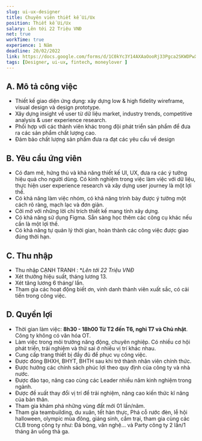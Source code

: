 ```yaml
---
slug: ui-ux-designer
title: Chuyên viên thiết kế Ui/Ux
position: Thiết kế Ui/Ux
salary: Lên tới 22 Triệu VNĐ
net: true
workTime: true
experience: 1 Năm
deadline: 20/02/2022
link: https://docs.google.com/forms/d/1C0kYc3Y14AXAaOooRj33Pgca2SKWDPwXi_l7Goyl4Is/prefill
tags: [Designer, ui-ux, fintech, moneylover ]
---
```


## A. Mô tả công việc
- Thiết kế giao diện ứng dụng: xây dựng low & high fidelity wireframe, visual design và design prototype.
- Xây dựng insight về user từ dữ liệu market, industry trends, competitive analysis & user experience research.
- Phối hợp với các thành viên khác trong đội phát triển sản phẩm để đưa ra các sản phẩm chất lượng cao.
- Đảm bảo chất lượng sản phẩm đưa ra đạt các yêu cầu về design
 
## B. Yêu cầu ứng viên
- Có đam mê, hứng thú và khả năng thiết kế UI, UX, đưa ra các ý tưởng hiệu quả cho người dùng. Có kinh nghiệm trong việc làm việc với dữ liệu, thực hiện user experience research và xây dựng user journey là một lợi thế.
- Có khả năng làm việc nhóm, có khả năng trình bày được ý tưởng một cách rõ ràng, mạch lạc và đơn giản.
- Cởi mở với những lời chỉ trích thiết kế mang tính xây dựng.
- Có khả năng sử dụng Figma. Sẵn sàng học thêm các công cụ khác nếu cần là một lợi thế.
- Có khả năng tự quản lý thời gian, hoàn thành các công việc được giao đúng thời hạn.


## C. Thu nhập
- Thu nhập CẠNH TRANH : **Lên tới 22 Triệu VNĐ*
- Xét thưởng hiệu suất, tháng lương 13.
- Xét tăng lương 6 tháng/ lần.
- Tham gia các hoạt động biết ơn, vinh danh thành viên xuất sắc, có cải tiến trong công việc.

## D. Quyền lợi
- Thời gian làm việc: **8h30 - 18h00 Từ T2 đến T6, nghỉ T7 và Chủ nhật**. Công ty không có văn hóa OT.
- Làm việc trong môi trường năng động, chuyên nghiệp. Có nhiều cơ hội phát triển, trải nghiệm và thử sai ở nhiều vị trí khác nhau.
- Cung cấp trang thiết bị đầy đủ để phục vụ công việc.
- Được đóng BHXH, BHYT, BHTH sau khi trở thành nhân viên chính thức.
- Được hưởng các chính sách phúc lợi theo quy định của công ty và nhà nước.
- Được đào tạo, nâng cao cùng các Leader nhiều năm kinh nghiệm trong ngành.
- Được đề xuất thay đổi vị trí để trải nghiệm, nâng cao kiến thức kĩ năng của bản thân.
- Tham gia khám phá những vùng đất mới 01 lần/năm.
- Tham gia teambuilding, du xuân, tết hàn thực, Phá cỗ rước đèn, lễ hội halloween, olympic mùa đông, giáng sinh, cắm trại, tham gia cùng các CLB trong công ty như: Đá bóng, văn nghệ… và Party công ty 2 lần/1 tháng ăn uống thả ga.


